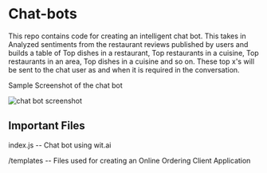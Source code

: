 # Chat-bots
This repo contains code for creating an intelligent chat bot. This takes in Analyzed sentiments from the restaurant reviews published by users and builds a table of Top dishes in a restaurant, Top restaurants in a cuisine, Top restaurants in an area, Top dishes in a cuisine and so on. These top x's will be sent to the chat user as and when it is required in the conversation. 

Sample Screenshot of the chat bot

![chat bot screenshot](https://user-images.githubusercontent.com/8546369/39764638-0ef3e8d4-52ae-11e8-8f1d-e85a3aeab999.png)



## Important Files

index.js -- Chat bot using wit.ai

/templates -- Files used for creating an Online Ordering Client Application


